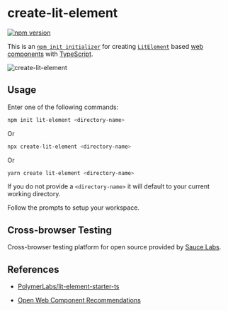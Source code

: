 # create-lit-element

[![npm version](https://badgen.net/npm/v/create-lit-element)](https://www.npmjs.com/package/create-lit-element)

This is an [`npm init initializer`](https://docs.npmjs.com/cli/init#description) for creating [`LitElement`](https://lit-element.polymer-project.org/) based [web components](https://www.webcomponents.org/introduction) with [TypeScript](https://www.typescriptlang.org/).

![create-lit-element](https://user-images.githubusercontent.com/3392815/69042302-a6e8c200-09f9-11ea-8941-c531056ce03f.gif)

## Usage

Enter one of the following commands:

```sh
npm init lit-element <directory-name>
```

Or

```sh
npx create-lit-element <directory-name>
```

Or

```sh
yarn create lit-element <directory-name>
```

If you do not provide a `<directory-name>` it will default to your current working directory.

Follow the prompts to setup your workspace.

## Cross-browser Testing

Cross-browser testing platform for open source provided by [Sauce Labs](https://saucelabs.com/open-sauce).

## References

- [PolymerLabs/lit-element-starter-ts](https://github.com/PolymerLabs/lit-element-starter-ts)

- [Open Web Component Recommendations](https://open-wc.org/)
